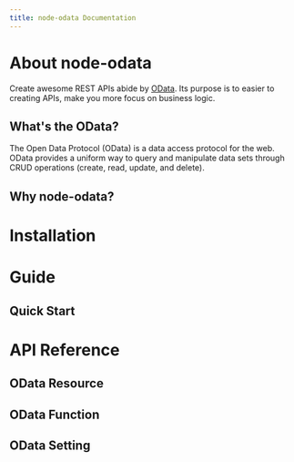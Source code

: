 ```yaml
---
title: node-odata Documentation
---
```


# About node-odata


Create awesome REST APIs abide by [OData](http://www.odata.org/).  Its purpose is to easier to creating APIs, make you more focus on business logic.

## What's the OData?

The Open Data Protocol (OData) is a data access protocol for the web. OData provides a uniform way to query and manipulate data sets through CRUD operations (create, read, update, and delete).

## Why node-odata?

# Installation

# Guide

## Quick Start


# API Reference

## OData Resource

## OData Function

## OData Setting

